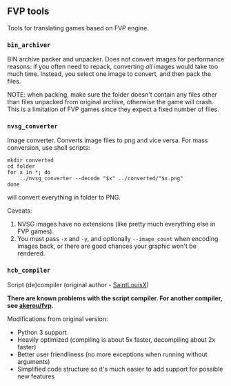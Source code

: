 FVP tools
---------

Tools for translating games based on FVP engine.

### `bin_archiver`

BIN archive packer and unpacker. Does not convert images for performance
reasons: if you often need to repack, converting *all* images would take too
much time. Instead, you select one image to convert, and then pack the files.

NOTE: when packing, make sure the folder doesn't contain any files other than
files unpacked from original archive, otherwise the game will crash. This is a
limitation of FVP games since they expect a fixed number of files.

### `nvsg_converter`

Image converter. Converts image files to png and vice versa. For mass
conversion, use shell scripts:

    mkdir converted
    cd folder
    for x in *; do
        ../nvsg_converter --decode "$x" ../converted/"$x.png"
    done

will convert everything in folder to PNG.

Caveats:

1. NVSG images have no extensions (like pretty much everything else in FVP
   games).
2. You must pass `-x` and `-y`, and optionally `--image_count` when encoding
   images back, or there are good chances your graphic won't be rendered.

### `hcb_compiler`

Script (de)compiler (original author -
[SaintLouisX](http://www.hongfire.com/forum/showthread.php/433568))

**There are known problems with the script compiler. For another compiler, see
[akerou/fvp](https://github.com/akerou/fvp).**

Modifications from original version:

- Python 3 support
- Heavily optimized (compiling is about 5x faster, decompiling about 2x faster)
- Better user friendliness (no more exceptions when running without arguments)
- Simplified code structure so it's much easier to add support for possible new
  features
